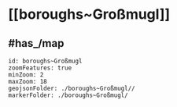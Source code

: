 # [[boroughs~Großmugl]] 

## #has_/map  



```leaflet
id: boroughs~Großmugl
zoomFeatures: true 
minZoom: 2 
maxZoom: 18
geojsonFolder: ./boroughs~Großmugl//
markerFolder: ./boroughs~Großmugl/
```

